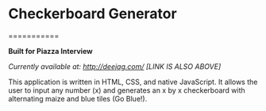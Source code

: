 # Checkerboard Generator
===========

**Built for Piazza Interview**              
      
*Currently available at: http://deejag.com/ [LINK IS ALSO ABOVE]*

This application is written in HTML, CSS, and native JavaScript.
It allows the user to input any number (x) and generates an x by x checkerboard with alternating maize and blue tiles (Go Blue!).
